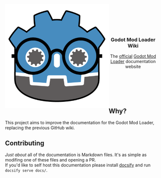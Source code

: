 <img alt="Godot Mod Loader Logo w/ Glasses" src="docs/_media/logonerd.png" width=343 height=343 align="left"></img>

<!-- line breaks to center text -->
<br /><br /><br /><br /><br />

<div align="center">
  <h3>Godot Mod Loader Wiki</h4>
  The <ins>official</ins> <a href="https://github.com/GodotModding/godot-mod-loader">Godot Mod Loader</a> documentation website
</div>

<br /><br /><br />

<br />

## Why?
This project aims to improve the documentation for the Godot Mod Loader, replacing the previous GitHub wiki.

## Contributing
*Just about* all of the documentation is Markdown files. It's as simple as modifing one of these files and opening a PR.   
If you'd like to self host this documentation please install [docsify](https://docsify.js.org/#/) and run `docsify serve docs/`.
